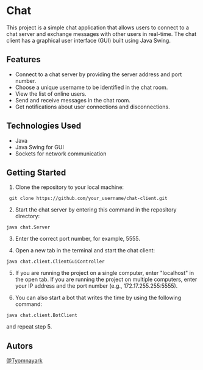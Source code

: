 # Chat

This project is a simple chat application that allows users to connect to a chat server and exchange messages with other users in real-time. The chat client has a graphical user interface (GUI) built using Java Swing.

## Features

- Connect to a chat server by providing the server address and port number.
- Choose a unique username to be identified in the chat room.
- View the list of online users.
- Send and receive messages in the chat room.
- Get notifications about user connections and disconnections.

## Technologies Used

- Java
- Java Swing for GUI
- Sockets for network communication

## Getting Started

1. Clone the repository to your local machine:
````
 git clone https://github.com/your_username/chat-client.git
````

2. Start the chat server by entering this command in the repository directory:


````
java chat.Server
````

3. Enter the correct port number, for example, 5555.

4. Open a new tab in the terminal and start the chat client:

````
java chat.client.ClientGuiController
````

5. If you are running the project on a single computer, enter "localhost" in the open tab. If you are running the project on multiple computers, enter your IP address and the port number (e.g., 172.17.255.255:5555).

6. You can also start a bot that writes the time by using the following command:

````
java chat.client.BotClient
````
and repeat step 5.
## Autors
[@Tyomnayark](https://github.com/Tyomnayark)
